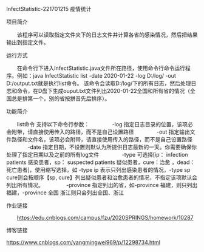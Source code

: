 InfectStatistic-221701215
疫情统计

项目简介

  该程序可以读取指定文件夹下的日志文件并计算各省的感染情况，然后把结果输出到指定文件。


运行方式

  在命令行下进入InfectStatistic.java文件所在路径，使用命令行命令运行程序。例如：java InfectStatistic list -date 2020-01-22 -log D:/log/ -out D:/output.txt就是执行list命令。
该命令会读取D:/log/下的所有日志，然后处理日志和命令，在D盘下生成ouput.txt文件列出2020-01-22全国和所有省的情况（全国总是排第一个，别的省按拼音先后排序）。


功能简介

  list命令 支持以下命令行参数：
    -log 指定日志目录的位置，该项必会附带，请直接使用传入的路径，而不是自己设置路径
    -out 指定输出文件路径和文件名，该项必会附带，请直接使用传入的路径，而不是自己设置路径
    -date 指定日期，不设置则默认为所提供日志最新的一天。你需要确保你处理了指定日期以及之前的所有log文件
    -type 可选择[ip： infection patients 感染患者，sp： suspected patients 疑似患者，cure：治愈 ，dead：死亡患者]，使用缩写选择，如 -type ip 表示只列出感染患者的情况，-type sp cure则会按顺序【sp, cure】列出疑似患者和治愈患者的情况，不指定该项默认会列出所有情况。
    -province 指定列出的省，如-province 福建，则只列出福建，-province 全国 浙江则只会列出全国、浙江

作业链接

  https://edu.cnblogs.com/campus/fzu/2020SPRINGS/homework/10287


博客链接

   https://www.cnblogs.com/yangmingwei969/p/12298734.html
